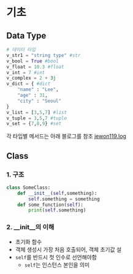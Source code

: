 # 기초

## Data Type
```python
# 데이터 타입
v_str1 = "string type" #str
v_bool = True #bool
v_float = 10.3 #float
v_int = 7 #int
v_complex = 2 + 3j
v_dict = { #dict
    "name" : "Lee",
    "age" : 31,
    "city" : "Seoul"
} 
v_list = [3,5,7] #list
v_tuple = 3,5,7 #tuple
v_set = {7,8,9} #set
```
각 타입별 메서드는 아래 블로그를 참조
[jewon119.log](https://velog.io/@jewon119/01.-Python-%EA%B8%B0%EC%B4%88-%EB%8D%B0%EC%9D%B4%ED%84%B0-%ED%83%80%EC%9E%85data-type)

## Class
### 1. 구조
```python
class SomeClass: 
    def __init__(self,something): 
        self.something = something 
    def some_function(self): 
        print(self.something)
```

### 2. __init__의 이해
 * 초기화 함수
 * 객체 생성시 가장 처음 호출되어, 객체 초기값 설
 * `self`를 반드시 첫 인수로 선언해야함
    * `self`는 인스턴스 본인을 의미
